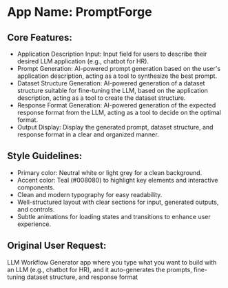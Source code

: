 # **App Name**: PromptForge

## Core Features:

- Application Description Input: Input field for users to describe their desired LLM application (e.g., chatbot for HR).
- Prompt Generation: AI-powered prompt generation based on the user's application description, acting as a tool to synthesize the best prompt.
- Dataset Structure Generation: AI-powered generation of a dataset structure suitable for fine-tuning the LLM, based on the application description, acting as a tool to create the dataset structure.
- Response Format Generation: AI-powered generation of the expected response format from the LLM, acting as a tool to decide on the optimal format.
- Output Display: Display the generated prompt, dataset structure, and response format in a clear and organized manner.

## Style Guidelines:

- Primary color: Neutral white or light grey for a clean background.
- Accent color: Teal (#008080) to highlight key elements and interactive components.
- Clean and modern typography for easy readability.
- Well-structured layout with clear sections for input, generated outputs, and controls.
- Subtle animations for loading states and transitions to enhance user experience.

## Original User Request:
LLM Workflow Generator app where you type what you want to build with an LLM (e.g., chatbot for HR), and it auto-generates the prompts, fine-tuning dataset structure, and response format
  